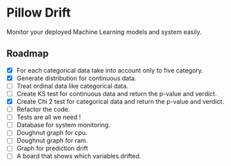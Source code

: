 # Pillow Drift
Monitor your deployed Machine Learning models and system easily.

## Roadmap
- [x] For each categorical data take into account only to five category.
- [x] Generate distribution for continuous data.
- [ ] Treat ordinal data like categorical data.
- [ ] Create KS test for continuous data and return the p-value and verdict.
- [x] Create Chi 2 test for categorical data and return the p-value and verdict.
- [ ] Refactor the code.
- [ ] Tests are all we need !
- [ ] Database for system monitoring.
- [ ] Doughnut graph for cpu.
- [ ] Doughnut graph for ram.
- [ ] Graph for prediction drift 
- [ ] A board that shows which variables drifted. 

